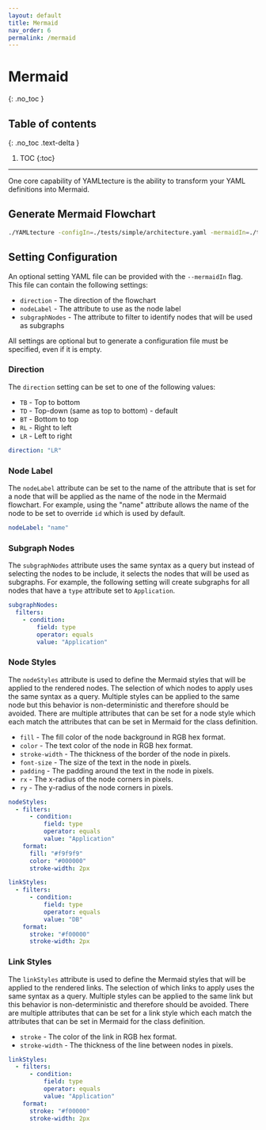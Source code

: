 ```yaml
---
layout: default
title: Mermaid
nav_order: 6
permalink: /mermaid
---
```


# Mermaid
{: .no_toc }

## Table of contents
{: .no_toc .text-delta }

1. TOC
{:toc}

---

One core capability of YAMLtecture is the ability to transform your YAML definitions into Mermaid.

## Generate Mermaid Flowchart

```bash
./YAMLtecture -configIn=./tests/simple/architecture.yaml -mermaidIn=./tests/simple/mermaid.yaml -generateMermaid
```

## Setting Configuration

An optional setting YAML file can be provided with the `--mermaidIn` flag. This file can contain the following settings:

- `direction` - The direction of the flowchart
- `nodeLabel` - The attribute to use as the node label
- `subgraphNodes` - The attribute to filter to identify nodes that will be used as subgraphs

All settings are optional but to generate a configuration file must be specified, even if it is empty.

### Direction

The `direction` setting can be set to one of the following values:

- `TB` - Top to bottom
- `TD` - Top-down (same as top to bottom) - default
- `BT` - Bottom to top
- `RL` - Right to left
- `LR` - Left to right

```yaml
direction: "LR"
```

### Node Label

The `nodeLabel` attribute can be set to the name of the attribute that is set for a node that will be applied as the name of the node in the Mermaid flowchart. For example, using the "name" attribute allows the name of the node to be set to override `id` which is used by default.

```yaml
nodeLabel: "name"
```

### Subgraph Nodes

The `subgraphNodes` attribute uses the same syntax as a query but instead of selecting the nodes to be include, it selects the nodes that will be used as subgraphs. For example, the following setting will create subgraphs for all nodes that have a `type` attribute set to `Application`.

```yaml
subgraphNodes:
  filters:
    - condition:
        field: type
        operator: equals
        value: "Application"
```

### Node Styles

The `nodeStyles` attribute is used to define the Mermaid styles that will be applied to the rendered nodes. The selection of which nodes to apply uses the same syntax as a query. Multiple styles can be applied to the same node but this behavior is non-deterministic and therefore should be avoided.  There are multiple attributes that can be set for a node style which each match the attributes that can be set in Mermaid for the class definition.

- `fill` - The fill color of the node background in RGB hex format.
- `color` - The text color of the node in RGB hex format.
- `stroke-width` - The thickness of the border of the node in pixels.
- `font-size` - The size of the text in the node in pixels.
- `padding` - The padding around the text in the node in pixels.
- `rx` - The x-radius of the node corners in pixels.
- `ry` - The y-radius of the node corners in pixels.

```yaml
nodeStyles:
  - filters:
      - condition:
          field: type
          operator: equals
          value: "Application"
    format:
      fill: "#f9f9f9"
      color: "#000000"
      stroke-width: 2px

linkStyles:
  - filters:
      - condition:
          field: type
          operator: equals
          value: "DB"
    format:
      stroke: "#f00000"
      stroke-width: 2px
```

### Link Styles

The `linkStyles` attribute is used to define the Mermaid styles that will be applied to the rendered links. The selection of which links to apply uses the same syntax as a query. Multiple styles can be applied to the same link but this behavior is non-deterministic and therefore should be avoided.  There are multiple attributes that can be set for a link style which each match the attributes that can be set in Mermaid for the class definition.

- `stroke` - The color of the link in RGB hex format.
- `stroke-width` - The thickness of the line between nodes in pixels.

```yaml
linkStyles:
  - filters:
      - condition:
          field: type
          operator: equals
          value: "Application"
    format:
      stroke: "#f00000"
      stroke-width: 2px
```
